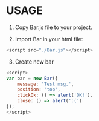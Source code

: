 # USAGE

1. Copy Bar.js file to your project.

2. Import Bar in your html file:

```JavaScript
<script src="./Bar.js"></script>
```

3. Create new bar

```JavaScript
<script>
var bar = new Bar({
	message: 'Test msg.',
	position: 'top',
	clickOk: () => alert('OK!'),
	close: () => alert(':(')
});
</script>
```